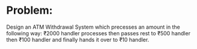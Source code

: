 # Problem:
Design an ATM Withdrawal System which precesses an amount in the following way: 
₹2000 handler processes then passes rest to ₹500 handler then ₹100 handler and finally hands it over to ₹10 handler.
